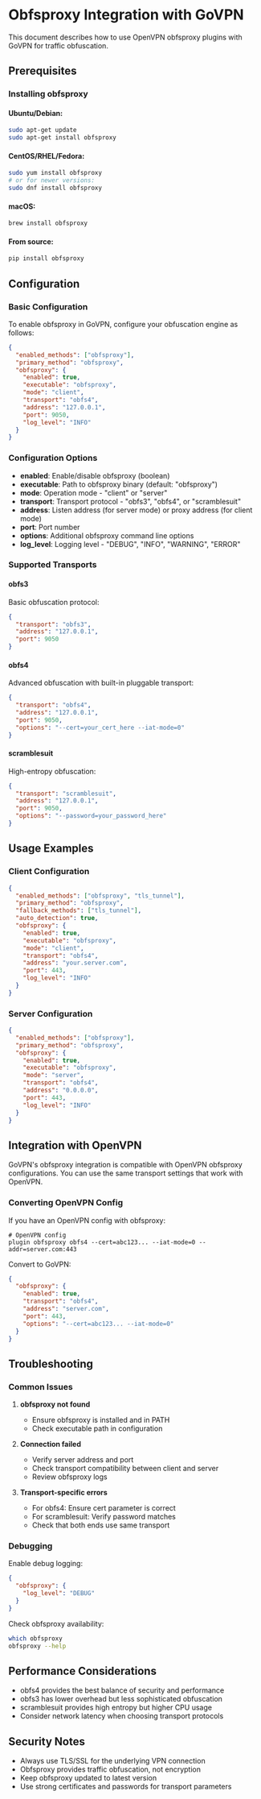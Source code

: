 # Obfsproxy Integration with GoVPN

This document describes how to use OpenVPN obfsproxy plugins with GoVPN for traffic obfuscation.

## Prerequisites

### Installing obfsproxy

#### Ubuntu/Debian:
```bash
sudo apt-get update
sudo apt-get install obfsproxy
```

#### CentOS/RHEL/Fedora:
```bash
sudo yum install obfsproxy
# or for newer versions:
sudo dnf install obfsproxy
```

#### macOS:
```bash
brew install obfsproxy
```

#### From source:
```bash
pip install obfsproxy
```

## Configuration

### Basic Configuration

To enable obfsproxy in GoVPN, configure your obfuscation engine as follows:

```json
{
  "enabled_methods": ["obfsproxy"],
  "primary_method": "obfsproxy",
  "obfsproxy": {
    "enabled": true,
    "executable": "obfsproxy",
    "mode": "client",
    "transport": "obfs4",
    "address": "127.0.0.1",
    "port": 9050,
    "log_level": "INFO"
  }
}
```

### Configuration Options

- **enabled**: Enable/disable obfsproxy (boolean)
- **executable**: Path to obfsproxy binary (default: "obfsproxy")
- **mode**: Operation mode - "client" or "server"
- **transport**: Transport protocol - "obfs3", "obfs4", or "scramblesuit"
- **address**: Listen address (for server mode) or proxy address (for client mode)
- **port**: Port number
- **options**: Additional obfsproxy command line options
- **log_level**: Logging level - "DEBUG", "INFO", "WARNING", "ERROR"

### Supported Transports

#### obfs3
Basic obfuscation protocol:
```json
{
  "transport": "obfs3",
  "address": "127.0.0.1",
  "port": 9050
}
```

#### obfs4
Advanced obfuscation with built-in pluggable transport:
```json
{
  "transport": "obfs4",
  "address": "127.0.0.1", 
  "port": 9050,
  "options": "--cert=your_cert_here --iat-mode=0"
}
```

#### scramblesuit
High-entropy obfuscation:
```json
{
  "transport": "scramblesuit",
  "address": "127.0.0.1",
  "port": 9050,
  "options": "--password=your_password_here"
}
```

## Usage Examples

### Client Configuration

```json
{
  "enabled_methods": ["obfsproxy", "tls_tunnel"],
  "primary_method": "obfsproxy",
  "fallback_methods": ["tls_tunnel"],
  "auto_detection": true,
  "obfsproxy": {
    "enabled": true,
    "executable": "obfsproxy",
    "mode": "client",
    "transport": "obfs4",
    "address": "your.server.com",
    "port": 443,
    "log_level": "INFO"
  }
}
```

### Server Configuration

```json
{
  "enabled_methods": ["obfsproxy"],
  "primary_method": "obfsproxy",
  "obfsproxy": {
    "enabled": true,
    "executable": "obfsproxy",
    "mode": "server", 
    "transport": "obfs4",
    "address": "0.0.0.0",
    "port": 443,
    "log_level": "INFO"
  }
}
```

## Integration with OpenVPN

GoVPN's obfsproxy integration is compatible with OpenVPN obfsproxy configurations. You can use the same transport settings that work with OpenVPN.

### Converting OpenVPN Config

If you have an OpenVPN config with obfsproxy:

```
# OpenVPN config
plugin obfsproxy obfs4 --cert=abc123... --iat-mode=0 --addr=server.com:443
```

Convert to GoVPN:

```json
{
  "obfsproxy": {
    "enabled": true,
    "transport": "obfs4",
    "address": "server.com",
    "port": 443,
    "options": "--cert=abc123... --iat-mode=0"
  }
}
```

## Troubleshooting

### Common Issues

1. **obfsproxy not found**
   - Ensure obfsproxy is installed and in PATH
   - Check executable path in configuration

2. **Connection failed**
   - Verify server address and port
   - Check transport compatibility between client and server
   - Review obfsproxy logs

3. **Transport-specific errors**
   - For obfs4: Ensure cert parameter is correct
   - For scramblesuit: Verify password matches
   - Check that both ends use same transport

### Debugging

Enable debug logging:
```json
{
  "obfsproxy": {
    "log_level": "DEBUG"
  }
}
```

Check obfsproxy availability:
```bash
which obfsproxy
obfsproxy --help
```

## Performance Considerations

- obfs4 provides the best balance of security and performance
- obfs3 has lower overhead but less sophisticated obfuscation
- scramblesuit provides high entropy but higher CPU usage
- Consider network latency when choosing transport protocols

## Security Notes

- Always use TLS/SSL for the underlying VPN connection
- Obfsproxy provides traffic obfuscation, not encryption
- Keep obfsproxy updated to latest version
- Use strong certificates and passwords for transport parameters 